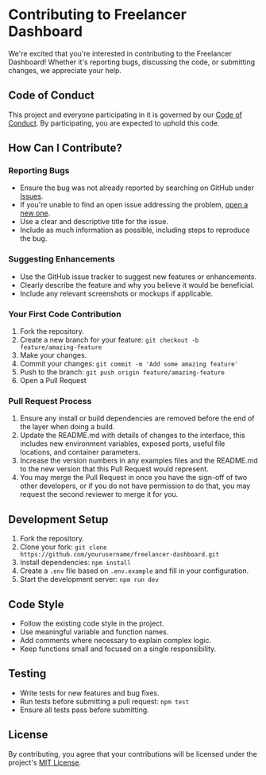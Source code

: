 # Contributing to Freelancer Dashboard

We're excited that you're interested in contributing to the Freelancer Dashboard! Whether it's reporting bugs, discussing the code, or submitting changes, we appreciate your help.

## Code of Conduct

This project and everyone participating in it is governed by our [Code of Conduct](CODE_OF_CONDUCT.md). By participating, you are expected to uphold this code.

## How Can I Contribute?

### Reporting Bugs

- Ensure the bug was not already reported by searching on GitHub under [Issues](https://github.com/yourusername/freelancer-dashboard/issues).
- If you're unable to find an open issue addressing the problem, [open a new one](https://github.com/yourusername/freelancer-dashboard/issues/new).
- Use a clear and descriptive title for the issue.
- Include as much information as possible, including steps to reproduce the bug.

### Suggesting Enhancements

- Use the GitHub issue tracker to suggest new features or enhancements.
- Clearly describe the feature and why you believe it would be beneficial.
- Include any relevant screenshots or mockups if applicable.

### Your First Code Contribution

1. Fork the repository.
2. Create a new branch for your feature: `git checkout -b feature/amazing-feature`
3. Make your changes.
4. Commit your changes: `git commit -m 'Add some amazing feature'`
5. Push to the branch: `git push origin feature/amazing-feature`
6. Open a Pull Request

### Pull Request Process

1. Ensure any install or build dependencies are removed before the end of the layer when doing a build.
2. Update the README.md with details of changes to the interface, this includes new environment variables, exposed ports, useful file locations, and container parameters.
3. Increase the version numbers in any examples files and the README.md to the new version that this Pull Request would represent.
4. You may merge the Pull Request in once you have the sign-off of two other developers, or if you do not have permission to do that, you may request the second reviewer to merge it for you.

## Development Setup

1. Fork the repository.
2. Clone your fork: `git clone https://github.com/yourusername/freelancer-dashboard.git`
3. Install dependencies: `npm install`
4. Create a `.env` file based on `.env.example` and fill in your configuration.
5. Start the development server: `npm run dev`

## Code Style

- Follow the existing code style in the project.
- Use meaningful variable and function names.
- Add comments where necessary to explain complex logic.
- Keep functions small and focused on a single responsibility.

## Testing

- Write tests for new features and bug fixes.
- Run tests before submitting a pull request: `npm test`
- Ensure all tests pass before submitting.

## License

By contributing, you agree that your contributions will be licensed under the project's [MIT License](LICENSE).
